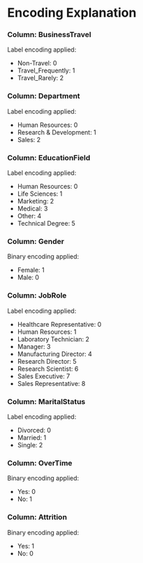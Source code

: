 # Encoding Explanation

### Column: BusinessTravel
Label encoding applied:
- Non-Travel: 0
- Travel_Frequently: 1
- Travel_Rarely: 2

### Column: Department
Label encoding applied:
- Human Resources: 0
- Research & Development: 1
- Sales: 2

### Column: EducationField
Label encoding applied:
- Human Resources: 0
- Life Sciences: 1
- Marketing: 2
- Medical: 3
- Other: 4
- Technical Degree: 5

### Column: Gender
Binary encoding applied:
- Female: 1
- Male: 0

### Column: JobRole
Label encoding applied:
- Healthcare Representative: 0
- Human Resources: 1
- Laboratory Technician: 2
- Manager: 3
- Manufacturing Director: 4
- Research Director: 5
- Research Scientist: 6
- Sales Executive: 7
- Sales Representative: 8

### Column: MaritalStatus
Label encoding applied:
- Divorced: 0
- Married: 1
- Single: 2

### Column: OverTime
Binary encoding applied:
- Yes: 0
- No: 1

### Column: Attrition
Binary encoding applied:
- Yes: 1
- No: 0

